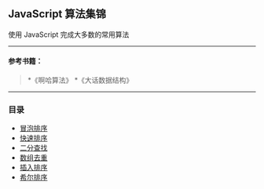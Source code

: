 ## JavaScript 算法集锦
使用 JavaScript 完成大多数的常用算法

------

#### 参考书籍：
> *《啊哈算法》
> *《大话数据结构》

------

### 目录
* [冒泡排序](https://github.com/jinzhuming/Algorithm/blob/master/book/bubbleSort.md)
* [快速排序](https://github.com/jinzhuming/algorithm/blob/master/book/quickSort.md)
* [二分查找](https://github.com/jinzhuming/algorithm/blob/master/book/binarySearch.md)
* [数组去重](https://github.com/jinzhuming/algorithm/blob/master/book/arrayToRepeat.md)
* [插入排序](https://github.com/jinzhuming/algorithm/blob/master/book/insertionSort.md)
* [希尔排序](https://github.com/jinzhuming/algorithm/blob/master/book/shellSort.md)
